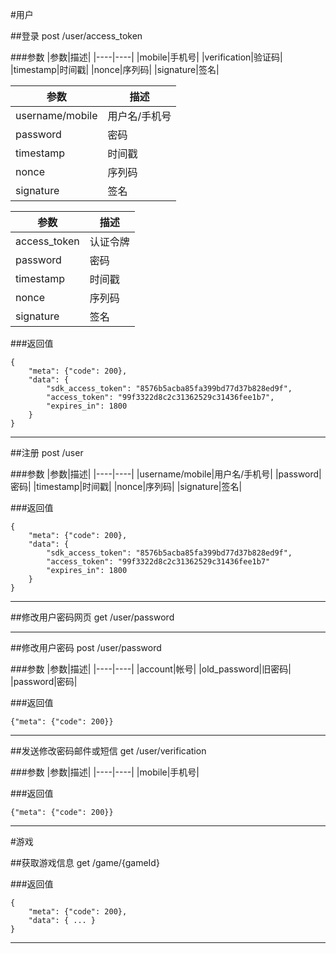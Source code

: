 #用户

##登录 post /user/access_token

###参数
|参数|描述|
|----|----|
|mobile|手机号|
|verification|验证码|
|timestamp|时间戳|
|nonce|序列码|
|signature|签名|

|参数|描述|
|----|----|
|username/mobile|用户名/手机号|
|password|密码|
|timestamp|时间戳|
|nonce|序列码|
|signature|签名|

|参数|描述|
|----|----|
|access_token|认证令牌|
|password|密码|
|timestamp|时间戳|
|nonce|序列码|
|signature|签名|

###返回值
```
{
	"meta": {"code": 200},
	"data": {
		"sdk_access_token": "8576b5acba85fa399bd77d37b828ed9f",
		"access_token": "99f3322d8c2c31362529c31436fee1b7",
		"expires_in": 1800
	}
}
```
---

##注册 post /user

###参数
|参数|描述|
|----|----|
|username/mobile|用户名/手机号|
|password|密码|
|timestamp|时间戳|
|nonce|序列码|
|signature|签名|

###返回值
```
{
	"meta": {"code": 200},
	"data": {
		"sdk_access_token": "8576b5acba85fa399bd77d37b828ed9f",
		"access_token": "99f3322d8c2c31362529c31436fee1b7"
		"expires_in": 1800
	}
}
```

---

##修改用户密码网页 get /user/password

---

##修改用户密码 post /user/password

###参数
|参数|描述|
|----|----|
|account|帐号|
|old_password|旧密码|
|password|密码|

###返回值
```
{"meta": {"code": 200}}
```

---

##发送修改密码邮件或短信 get /user/verification

###参数
|参数|描述|
|----|----|
|mobile|手机号|

###返回值
```
{"meta": {"code": 200}}
```

---
#游戏

##获取游戏信息 get /game/{gameId}

###返回值
```
{
	"meta": {"code": 200},
	"data": { ... }
}
```
---

